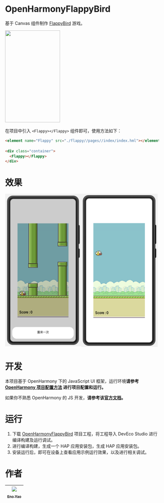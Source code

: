 # OpenHarmonyFlappyBird

基于 Canvas 组件制作 [FlappyBird](https://gitee.com/wscats/OpenHarmonyFlappyBird) 游戏。

<img width="180" height="300px" src="./screenshots/3.gif" />

在项目中引入 `<Flappy></Flappy>` 组件即可，使用方法如下：

```html
<element name="Flappy" src="./flappy//pages//index/index.hml"></element>

<div class="container">
  <Flappy></Flappy>
</div>
```

# 效果

<img width="250" align="left" src="./screenshots/1.png" />
<img width="250" src="./screenshots/2.png" />

# 开发

本项目基于 OpenHarmony 下的 JavaScript UI 框架，运行环境**请参考 [OpenHarmony 项目配置方法](https://gitee.com/isrc_ohos/ultimate-harmony-reference/blob/master/OpenHarmony%20JS%E9%A1%B9%E7%9B%AE%E5%BC%80%E5%8F%91%E6%B5%81%E7%A8%8B.md) 进行项目配置和运行。**

如果你不熟悉 OpenHarmony 的 JS 开发，**请参考该[官方文档](https://developer.harmonyos.com/cn/docs/documentation/doc-references/js-apis-overview-0000001056361791)。**

# 运行

1. 下载 [OpenHarmonyFlappyBird](https://gitee.com/wscats/OpenHarmonyFlappyBird) 项目工程，将工程导入 DevEco Studio 进行编译构建及运行调试。
2. 进行编译构建，生成一个 HAP 应用安装包，生成 HAP 应用安装包。
3. 安装运行后，即可在设备上查看应用示例运行效果，以及进行相关调试。

# 作者

| [<img src="https://avatars1.githubusercontent.com/u/17243165?s=460&v=4" width="60px;"/><br /><sub>Eno Yao</sub>](https://gitee.com/wscats) |
| - |
